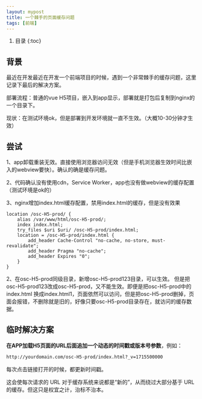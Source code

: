```yaml
---
layout: mypost
title: 一个棘手的页面缓存问题
tags: [前端]
---
```


1. 目录
{:toc}

## 背景

最近在开发最近在开发一个前端项目的时候，遇到一个非常棘手的缓存问题，这里记录下最后的解决方案。

部署流程：普通的vue H5项目，嵌入到app显示，部署就是打包后复制到nginx的一个目录下。

现状：在测试环境ok，但是部署到开发环境就一直不生效。（大概10-30分钟才生效）

## 尝试

1、app卸载重装无效。直接使用浏览器访问无效（但是手机浏览器生效时间比嵌入的webview要快）。确认的确是缓存问题。

2、代码确认没有使用cdn，Service Worker，app也没有做webview的缓存配置（测试环境是ok的）

3、nginx增加index.html缓存配置，禁用index.html的缓存，但是没有效果
```
location /osc-H5-prod/ {
    alias /var/www/html/osc-H5-prod/;
    index index.html;
    try_files $uri $uri/ /osc-H5-prod/index.html;
    location = /osc-H5-prod/index.html {
        add_header Cache-Control "no-cache, no-store, must-revalidate";
        add_header Pragma "no-cache";
        add_header Expires "0";
    }
}
```

2、在osc-H5-prod同级目录，新增osc-H5-prod123目录，可以生效。 但是把osc-H5-prod123改成osc-H5-prod，又不能生效。即便是把osc-H5-prod中的index.html 换成index.html1，页面依然可以访问，但是把osc-H5-prod删掉，页面会报错，不删除就是旧的，好像只要osc-H5-prod目录存在，就访问的缓存数据。

## 临时解决方案

**在APP加载H5页面的URL后面追加一个动态的时间戳或版本号参数**，例如：

```html
http://yourdomain.com/osc-H5-prod/index.html?_v=1715500000

```

每次点击链接打开的时候，都更新时间戳。

这会使每次请求的 URL 对于缓存系统来说都是“新的”，从而绕过大部分基于 URL 的缓存。但这只是权宜之计，治标不治本。
